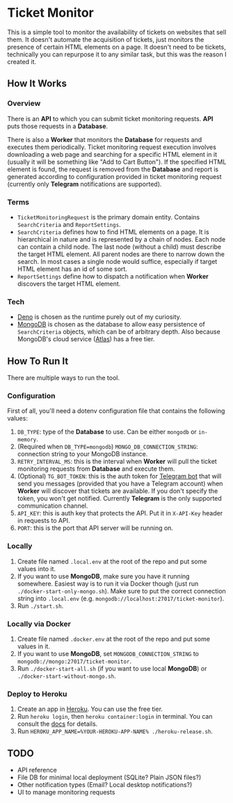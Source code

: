 # Ticket Monitor

This is a simple tool to monitor the availability of tickets on websites that sell them. It doesn't automate the acquisition of tickets, just monitors the presence of certain HTML elements on a page. It doesn't need to be tickets, technically you can repurpose it to any similar task, but this was the reason I created it.

## How It Works

### Overview

There is an **API** to which you can submit ticket monitoring requests. **API** puts those requests in a **Database**.

There is also a **Worker** that monitors the **Database** for requests and executes them periodically. Ticket monitoring request execution involves downloading a web page and searching for a specific HTML element in it (usually it will be something like "Add to Cart Button"). If the specified HTML element is found, the request is removed from the **Database** and report is generated according to configuration provided in ticket monitoring request (currently only **Telegram** notifications are supported).

### Terms
- `TicketMonitoringRequest` is the primary domain entity. Contains `SearchCriteria` and `ReportSettings`.
- `SearchCriteria` defines how to find HTML elements on a page. It is hierarchical in nature and is represented by a chain of nodes. Each node can contain a child node. The last node (without a child) must describe the target HTML element. All parent nodes are there to narrow down the search. In most cases a single node would suffice, especially if target HTML element has an id of some sort.
- `ReportSettings` define how to dispatch a notification when **Worker** discovers the target HTML element.

### Tech
- [Deno](https://deno.land) is chosen as the runtime purely out of my curiosity.
- [MongoDB](https://www.mongodb.com) is chosen as the database to allow easy persistence of `SearchCriteria` objects, which can be of arbitrary depth. Also because MongoDB's cloud service ([Atlas](https://www.mongodb.com/atlas/database)) has a free tier.

## How To Run It

There are multiple ways to run the tool.

### Configuration

First of all, you'll need a dotenv configuration file that contains the following values:
1. `DB_TYPE`: type of the **Database** to use. Can be either `mongodb` or `in-memory`.
2. (Required when `DB_TYPE=mongodb`) `MONGO_DB_CONNECTION_STRING`: connection string to your MongoDB instance.
3. `RETRY_INTERVAL_MS`: this is the interval when **Worker** will pull the ticket monitoring requests from **Database** and execute them.
4. (Optional) `TG_BOT_TOKEN`: this is the auth token for [Telegram bot](https://core.telegram.org/bots) that will send you messages (provided that you have a Telegram account) when **Worker** will discover that tickets are available. If you don't specify the token, you won't get notified. Currently **Telegram** is the only supported communication channel.
5. `API_KEY`: this is auth key that protects the API. Put it in `X-API-Key` header in requests to API.
6. `PORT`: this is the port that API server will be running on.

### Locally

1. Create file named `.local.env` at the root of the repo and put some values into it.
2. If you want to use **MongoDB**, make sure you have it running somewhere. Easiest way is to run it via Docker though (just run `./docker-start-only-mongo.sh`). Make sure to put the correct connection string into `.local.env` (e.g. `mongodb://localhost:27017/ticket-monitor`).
3. Run `./start.sh`.

### Locally via Docker

1. Create file named `.docker.env` at the root of the repo and put some values in it.
2. If you want to use **MongoDB**, set `MONGODB_CONNECTION_STRING` to `mongodb://mongo:27017/ticket-monitor`.
3. Run `./docker-start-all.sh` (if you want to use local **MongoDB**) or `./docker-start-without-mongo.sh`.

### Deploy to Heroku

1. Create an app in [Heroku](https://heroku.com). You can use the free tier.
2. Run `heroku login`, then `heroku container:login` in terminal. You can consult the [docs](https://devcenter.heroku.com/articles/container-registry-and-runtime) for details.
3. Run `HEROKU_APP_NAME=%YOUR-HEROKU-APP-NAME% ./heroku-release.sh`.

## TODO

- API reference
- File DB for minimal local deployment (SQLite? Plain JSON files?)
- Other notification types (Email? Local desktop notifications?)
- UI to manage monitoring requests
